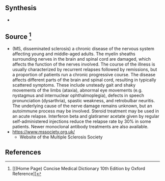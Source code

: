 ## Synthesis
- 
## Source [^1]
- (MS, disseminated sclerosis) a chronic disease of the nervous system affecting young and middle-aged adults. The myelin sheaths surrounding nerves in the brain and spinal cord are damaged, which affects the function of the nerves involved. The course of the illness is usually characterized by recurrent relapses followed by remissions, but a proportion of patients run a chronic progressive course. The disease affects different parts of the brain and spinal cord, resulting in typically scattered symptoms. These include unsteady gait and shaky movements of the limbs (ataxia), abnormal eye movements (e.g. nystagmus and internuclear ophthalmoplegia), defects in speech pronunciation (dysarthria), spastic weakness, and retrobulbar neuritis. The underlying cause of the nerve damage remains unknown, but an autoimmune process may be involved. Steroid treatment may be used in an acute relapse. Interferon beta and glatiramer acetate given by regular self-administered injections reduce the relapse rate by $30 \%$ in some patients. Newer monoclonal antibody treatments are also available.
- https://www.mssociety.org.uk/
	- Website of the Multiple Sclerosis Society
## References

[^1]: [[(Home Page) Concise Medical Dictionary 10th Edition by Oxford Reference]]
